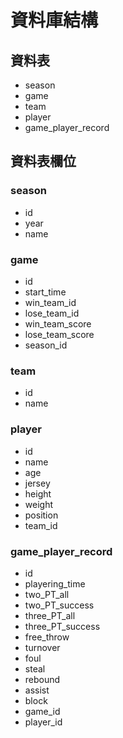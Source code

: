 # 資料庫結構
## 資料表
* season
* game
* team
* player
* game_player_record
## 資料表欄位
### season
* id
* year
* name
### game
* id
* start_time
* win_team_id
* lose_team_id
* win_team_score
* lose_team_score
* season_id
### team
* id
* name
### player
* id
* name
* age
* jersey
* height
* weight
* position
* team_id
### game_player_record
* id
* playering_time
* two_PT_all
* two_PT_success
* three_PT_all
* three_PT_success
* free_throw
* turnover
* foul
* steal
* rebound
* assist
* block
* game_id
* player_id